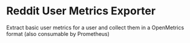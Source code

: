 # Reddit User Metrics Exporter

Extract basic user metrics for a user and collect them in a OpenMetrics format (also consumable by Prometheus)
